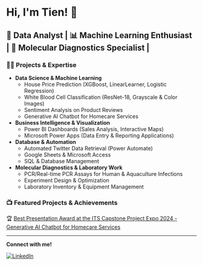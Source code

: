 # Hi, I'm Tien! 👋

## 🚀 Data Analyst | 📊 Machine Learning Enthusiast | 🧬 Molecular Diagnostics Specialist | 

### 👨‍💻 Projects & Expertise

- **Data Science & Machine Learning**
  - House Price Prediction (XGBoost, LinearLearner, Logistic Regression)
  - White Blood Cell Classification (ResNet-18, Grayscale & Color Images)
  - Sentiment Analysis on Product Reviews
  - Generative AI Chatbot for Homecare Services
- **Business Intelligence & Visualization**
  - Power BI Dashboards (Sales Analysis, Interactive Maps)
  - Microsoft Power Apps (Data Entry & Reporting Applications)
- **Database & Automation**
  - Automated Twitter Data Retrieval (Power Automate)
  - Google Sheets & Microsoft Access
  - SQL & Database Management
- **Molecular Diagnostics & Laboratory Work**
  - PCR/Real-time PCR Assays for Human & Aquaculture Infections
  - Experiment Design & Optimization
  - Laboratory Inventory & Equipment Management

### 📺 Featured Projects & Achievements

🏆 [Best Presentation Award at the ITS Capstone Project Expo 2024 - Generative AI Chatbot for Homecare Services](#)  

---
**Connect with me!**

[![LinkedIn](https://img.shields.io/badge/LinkedIn-0A66C2?style=for-the-badge&logo=linkedin&logoColor=white)](www.linkedin.com/in/nhttien)

